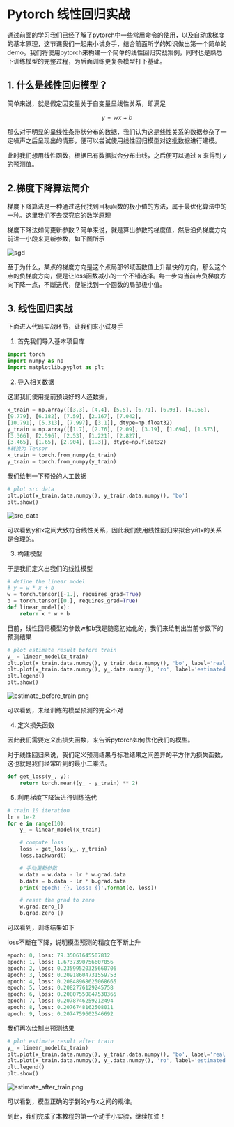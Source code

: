 # Pytorch 线性回归实战

通过前面的学习我们已经了解了pytorch中一些常用命令的使用，以及自动求梯度的基本原理，这节课我们一起来小试身手，结合前面所学的知识做出第一个简单的demo。我们将使用pytorch来构建一个简单的线性回归实战案例，同时也是熟悉下训练模型的完整过程，为后面训练更复杂模型打下基础。

## 1. 什么是线性回归模型？

简单来说，就是假定因变量关于自变量呈线性关系，即满足

$$ y = wx+b $$ 

那么对于明显的呈线性条带状分布的数据，我们认为这是线性关系的数据参杂了一定噪声之后呈现出的情形，便可以尝试使用线性回归模型对这批数据进行建模。

此时我们想用线性函数，根据已有数据拟合分布曲线，之后便可以通过 $x$ 来得到 $y$ 的预测值。

## 2.梯度下降算法简介

梯度下降算法是一种通过迭代找到目标函数的极小值的方法，属于最优化算法中的一种。这里我们不去深究它的数学原理

梯度下降法如何更新参数？简单来说，就是算出参数的梯度值，然后沿负梯度方向前进一小段来更新参数，如下图所示

![sgd](https://raw.githubusercontent.com/datawhalechina/dive-into-cv-pytorch/master/markdown_imgs/chapter01/1.4_linear_regression_pytorch/grad_decent.png)

至于为什么，某点的梯度方向是这个点局部邻域函数值上升最快的方向，那么这个点的负梯度方向，便是让loss函数减小的一个不错选择。每一步向当前点负梯度方向下降一点，不断迭代，便能找到一个函数的局部极小值。

## 3. 线性回归实战

下面进入代码实战环节，让我们来小试身手

1. 首先我们导入基本项目库

```python
import torch 
import numpy as np 
import matplotlib.pyplot as plt
```

2. 导入相关数据

这里我们使用提前预设好的人造数据，

```python
x_train = np.array([[3.3], [4.4], [5.5], [6.71], [6.93], [4.168], 
[9.779], [6.182], [7.59], [2.167], [7.042], 
[10.791], [5.313], [7.997], [3.1]], dtype=np.float32) 
y_train = np.array([[1.7], [2.76], [2.09], [3.19], [1.694], [1.573], 
[3.366], [2.596], [2.53], [1.221], [2.827], 
[3.465], [1.65], [2.904], [1.3]], dtype=np.float32)
#转换为 Tensor
x_train = torch.from_numpy(x_train) 
y_train = torch.from_numpy(y_train)
```

我们绘制一下预设的人工数据

```python
# plot src data
plt.plot(x_train.data.numpy(), y_train.data.numpy(), 'bo')
plt.show()
```

![src_data](https://raw.githubusercontent.com/datawhalechina/dive-into-cv-pytorch/master/markdown_imgs/chapter01/1.4_linear_regression_pytorch/src_data.png)


可以看到y和x之间大致符合线性关系，因此我们使用线性回归来拟合y和x的关系是合理的。

3. 构建模型

于是我们定义出我们的线性模型

```python
# define the linear model
# y = w * x + b
w = torch.tensor([-1.], requires_grad=True)
b = torch.tensor([0.], requires_grad=True)
def linear_model(x):
    return x * w + b
```

目前，线性回归模型的参数w和b我是随意初始化的，我们来绘制出当前参数下的预测结果

```python
# plot estimate result before train
y_ = linear_model(x_train)
plt.plot(x_train.data.numpy(), y_train.data.numpy(), 'bo', label='real')
plt.plot(x_train.data.numpy(), y_.data.numpy(), 'ro', label='estimated')
plt.legend()
plt.show()
```

![estimate_before_train.png](https://raw.githubusercontent.com/datawhalechina/dive-into-cv-pytorch/master/markdown_imgs/chapter01/1.4_linear_regression_pytorch/estimate_before_train.png.png)

可以看到，未经训练的模型预测的完全不对

4. 定义损失函数

因此我们需要定义出损失函数，来告诉pytorch如何优化我们的模型。

对于线性回归来说，我们定义预测结果与标准结果之间差异的平方作为损失函数，这也就是我们经常听到的最小二乘法。

```python
def get_loss(y_, y): 
	return torch.mean((y_ - y_train) ** 2)
```

5. 利用梯度下降法进行训练迭代

```python
# train 10 iteration
lr = 1e-2
for e in range(10):
    y_ = linear_model(x_train)

    # compute loss
    loss = get_loss(y_, y_train)
    loss.backward()

    # 手动更新参数
    w.data = w.data - lr * w.grad.data
    b.data = b.data - lr * b.grad.data
    print('epoch: {}, loss: {}'.format(e, loss))

    # reset the grad to zero
    w.grad.zero_()
    b.grad.zero_()
```

可以看到，训练结果如下

loss不断在下降，说明模型预测的精度在不断上升

```python
epoch: 0, loss: 79.35061645507812
epoch: 1, loss: 1.6737390756607056
epoch: 2, loss: 0.23599520325660706
epoch: 3, loss: 0.20918604731559753
epoch: 4, loss: 0.20848968625068665
epoch: 5, loss: 0.2082776129245758
epoch: 6, loss: 0.20807550847530365
epoch: 7, loss: 0.2078746259212494
epoch: 8, loss: 0.2076748162508011
epoch: 9, loss: 0.2074759602546692
```

我们再次绘制出预测结果

```python
# plot estimate result after train
y_ = linear_model(x_train)
plt.plot(x_train.data.numpy(), y_train.data.numpy(), 'bo', label='real')
plt.plot(x_train.data.numpy(), y_.data.numpy(), 'ro', label='estimated')
plt.legend()
plt.show()
```

![estimate_after_train.png](https://raw.githubusercontent.com/datawhalechina/dive-into-cv-pytorch/master/markdown_imgs/chapter01/1.4_linear_regression_pytorch/estimate_after_train.png.png)

可以看到，模型正确的学到的y与x之间的规律。

到此，我们完成了本教程的第一个动手小实验，继续加油！
